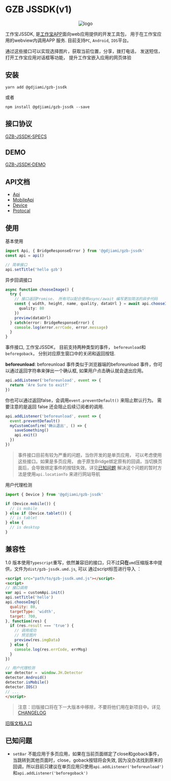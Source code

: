 # GZB JSSDK(v1)

<p align="center">
 <img src="https://www.mygzb.com/static/css/20170524/img/logo.jpg"/ alt="logo"></img>
 <br/>
</p>

工作宝JSSDK, 是[工作宝APP](https://www.mygzb.com/)面向web应用提供的开发工具包， 
用于在工作宝应用的webview内调用APP 服务. 目前支持`PC`, `Android`, `IOS`平台。

通过这些接口可以实现选择图片，获取当前位置，分享，拨打电话， 发送短信，打开工作宝应用对话框等功能，
提升工作宝嵌入应用的网页体验

## 安装

```
yarn add @gdjiami/gzb-jssdk
```

或者
```
npm install @gdjiami/gzb-jssdk --save
```

## 接口协议
[GZB-JSSDK-SPECS](https://github.com/jmopen/gzb-jssdk/blob/master/specs.md)

## DEMO
[GZB-JSSDK-DEMO](https://gdjiami.github.io/gzb-jssdk-demo/index.html#/)

## API文档
+ [Api](https://github.com/jmopen/gzb-jssdk/blob/master/docs/api/classes/_api_.api.md)
+ [MobileApi](https://github.com/jmopen/gzb-jssdk/blob/master/docs/api/classes/_mobileapi_.mobileapi.md)
+ [Device](https://github.com/jmopen/gzb-jssdk/blob/master/docs/api/classes/_devicedetector_.devicedector.md)
+ [Protocal](https://github.com/jmopen/gzb-jssdk/blob/master/docs/api/modules/_protocol_.md)

## 使用
基本使用

```typescript
import Api, { BridgeResponseError } from '@gdjiami/gzb-jssdk'
const api = api()

// 简单接口
api.setTitle('hello gzb')

```

异步回调接口

```typescript
async function chooseImage() {
  try {
    // 接口返回Promise， 所有可以配合使用async/await 编写更加简洁的异步代码
    const { width, height, name, quality, dataUrl } = await api.chooseImage({
      quality: 80
    })
    preview(dataUrl)
  } catch(error: BridgeResponseError) {
    console.log(error.errCode, error.message)
  }
}
```

事件接口, 工作宝JSSDK， 目前支持两种类型的事件， `beforeunload`和`beforegoback`，
分别对应原生窗口中的关闭和返回按钮. 

**beforeunload**: beforeunload 事件类似于浏览器端的beforeunload 事件，你可以通过返回字符串来弹出一个确认框,
如果用户点击确认就会退出应用。
```typescript
api.addListener('beforeunload', event => {
  return 'Are Sure to exit?'
})
```

你也可以通过返回false，会调用`event.preventDefault()` 来阻止默认行为。 需要注意的是返回
false 还会阻止后续订阅者的调用.

```typescript
api.addListener('beforeunload', event => {
  event.preventDefault()
  myCustomConfirm('确认退出', () => {
    saveSomething()
    api.exit()
  })
})
```

> 事件接口目前有较为严重的问题，当你开发的是单页应用， 可以考虑使用这些接口。如果是多页应用，
> 由于原生Bridge绑定原有的回调，当切换页面后，会导致绑定事件的按钮失效。详见[已知问题](#known-issues)
> 解决这个问题的暂时方法是使用`api.locationTo` 来进行网站导航

用户代理检测

```typescript
import { Device } from '@gdjiami/gzb-jssdk'

if (Device.mobile()) {
  // is mobile
} else if (Device.tablet()) {
  // is tablet
} else {
  // is desktop
}
```

## 兼容性

1.0 版本使用`Typescript`重写，依然兼容旧的接口，只不过**只在**`umd`压缩版本中提供，文件为`dist/gzb-jssdk.umd.js`,  可以
通过script标签进行导入 ：

```html
<script src="path/to/gzb-jssdk.umd.js"></script>
<script>
// 接口调用
var api = customApi.init()
api.setTitle('hello')
api.chooseImg({
  quality: 80,
  targetType: 'width',
  target: 700,
}, function(res) {
  if (res.result === 'true') {
    // 调用成功
    // 预览图片
    preview(res.imgData)
  } else {
    console.log(res.errCode, errMsg)
  }
})

// 用户代理检测
var detector =  window.JH.Detector
detector.Android()
detector.isMobile()
detector.IOS()
// ...
</script>
```

> 注意：旧版接口将在下一大版本中移除，不要将他们用在新项目中。详见[CHANGELOG](./CHANGELOG)

[旧版文档入口](https://gdjiami.github.io/gzb-jssdk-legacy/api.html)

<h2 id="known-issues">已知问题</h2>

+ `setBar` 不能应用于多页应用，如果在当前页面绑定了close和goback事件， 当跳转到其他页面时，close，goback按钮将会失效, 因为没办法找到原来的回调，所以目前只建议在单页应用只使用`api.addListener('beforeunload')` 和`api.addListener('beforegoback')`